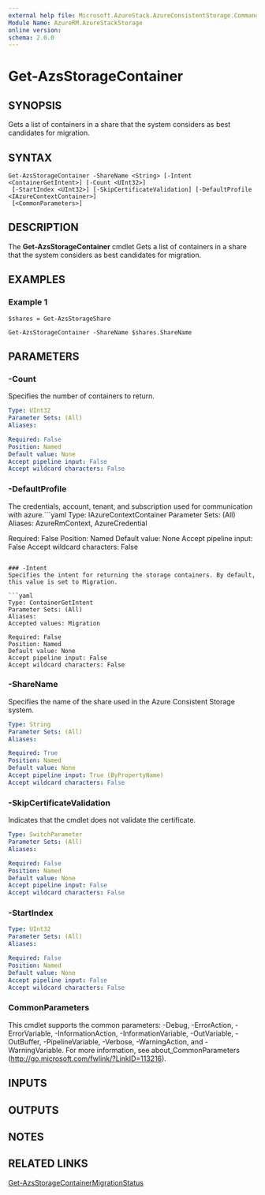 ```yaml
---
external help file: Microsoft.AzureStack.AzureConsistentStorage.Commands.dll-Help.xml
Module Name: AzureRM.AzureStackStorage
online version: 
schema: 2.0.0
---
```


# Get-AzsStorageContainer

## SYNOPSIS
Gets a list of containers in a share that the system considers as best candidates for migration.

## SYNTAX

```
Get-AzsStorageContainer -ShareName <String> [-Intent <ContainerGetIntent>] [-Count <UInt32>]
 [-StartIndex <UInt32>] [-SkipCertificateValidation] [-DefaultProfile <IAzureContextContainer>]
 [<CommonParameters>]
```

## DESCRIPTION
The **Get-AzsStorageContainer** cmdlet Gets a list of containers in a share that the system considers as best candidates for migration.

## EXAMPLES

### Example 1
```
$shares = Get-AzsStorageShare

Get-AzsStorageContainer -ShareName $shares.ShareName
```

## PARAMETERS

### -Count
Specifies the number of containers to return.

```yaml
Type: UInt32
Parameter Sets: (All)
Aliases: 

Required: False
Position: Named
Default value: None
Accept pipeline input: False
Accept wildcard characters: False
```

### -DefaultProfile
The credentials, account, tenant, and subscription used for communication with azure.```yaml
Type: IAzureContextContainer
Parameter Sets: (All)
Aliases: AzureRmContext, AzureCredential

Required: False
Position: Named
Default value: None
Accept pipeline input: False
Accept wildcard characters: False
```

### -Intent
Specifies the intent for returning the storage containers. By default, this value is set to Migration.  

```yaml
Type: ContainerGetIntent
Parameter Sets: (All)
Aliases: 
Accepted values: Migration

Required: False
Position: Named
Default value: None
Accept pipeline input: False
Accept wildcard characters: False
```

### -ShareName
Specifies the name of the share used in the Azure Consistent Storage system.

```yaml
Type: String
Parameter Sets: (All)
Aliases: 

Required: True
Position: Named
Default value: None
Accept pipeline input: True (ByPropertyName)
Accept wildcard characters: False
```

### -SkipCertificateValidation
Indicates that the cmdlet does not validate the certificate.

```yaml
Type: SwitchParameter
Parameter Sets: (All)
Aliases: 

Required: False
Position: Named
Default value: None
Accept pipeline input: False
Accept wildcard characters: False
```

### -StartIndex
```yaml
Type: UInt32
Parameter Sets: (All)
Aliases: 

Required: False
Position: Named
Default value: None
Accept pipeline input: False
Accept wildcard characters: False
```

### CommonParameters
This cmdlet supports the common parameters: -Debug, -ErrorAction, -ErrorVariable, -InformationAction, -InformationVariable, -OutVariable, -OutBuffer, -PipelineVariable, -Verbose, -WarningAction, and -WarningVariable. For more information, see about_CommonParameters (http://go.microsoft.com/fwlink/?LinkID=113216).

## INPUTS

## OUTPUTS

## NOTES

## RELATED LINKS

[Get-AzsStorageContainerMigrationStatus](./Get-AzsStorageContainerMigrationStatus.md)
